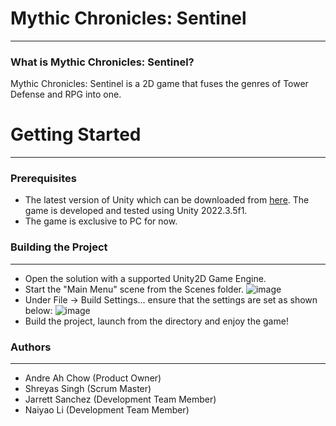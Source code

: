 # Mythic Chronicles: Sentinel
---
### What is Mythic Chronicles: Sentinel?
Mythic Chronicles: Sentinel is a 2D game that fuses the genres of Tower Defense and RPG into one.

# Getting Started
---
### Prerequisites
- The latest version of Unity which can be downloaded from [here](https://unity.com/download). The game is developed and tested using Unity 2022.3.5f1.
- The game is exclusive to PC for now.

### Building the Project
---
- Open the solution with a supported Unity2D Game Engine.
- Start the "Main Menu" scene from the Scenes folder.
![image](https://github.com/jarrettsanchez/mythics/assets/133571345/eff124a9-9f33-46f3-8a1c-6462603065e5)
- Under File -> Build Settings... ensure that the settings are set as shown below:
![image](https://github.com/jarrettsanchez/mythics/assets/133571345/14c3cb01-efa4-4384-b23b-bd7ba35b925b)
- Build the project, launch from the directory and enjoy the game!

### Authors
---
- Andre Ah Chow (Product Owner)
- Shreyas Singh (Scrum Master)
- Jarrett Sanchez (Development Team Member)
- Naiyao Li (Development Team Member)
